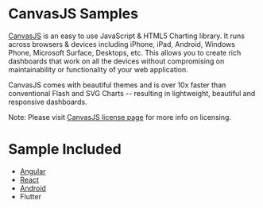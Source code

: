 # CanvasJS Samples
[CanvasJS](https://canvasjs.com) is an easy to use JavaScript & HTML5 Charting library. It runs across browsers & devices including iPhone, iPad, Android, Windows Phone, Microsoft Surface, Desktops, etc. This allows you to create rich dashboards that work on all the devices without compromising on maintainability or functionality of your web application. 

CanvasJS comes with beautiful themes and is over 10x faster than conventional Flash and SVG Charts -- resulting in lightweight, beautiful and responsive dashboards. 

Note: Please visit [CanvasJS license page](https://canvasjs.com/license/) for more info on licensing.

# Sample Included

  - [Angular]([https://angular.io/](https://canvasjs.com/angular-charts/))
  - [React]([https://reactjs.org/](https://canvasjs.com/react-charts/))
  - [Android](https://dev.to/vishwas/how-to-add-canvasjs-charts-to-your-android-app-2d36)
  - Flutter
